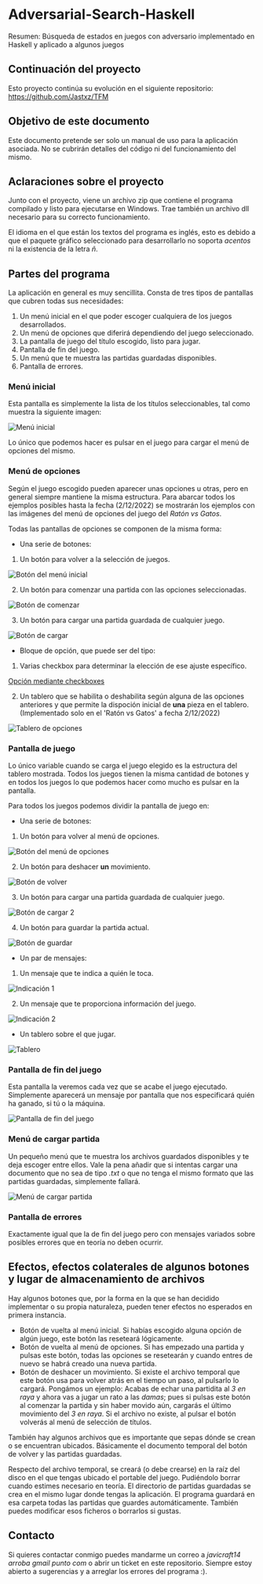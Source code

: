 # Adversarial-Search-Haskell
Resumen: Búsqueda de estados en juegos con adversario implementado en Haskell y aplicado a algunos juegos

## Continuación del proyecto
Esto proyecto continúa su evolución en el siguiente repositorio: https://github.com/Jastxz/TFM

## Objetivo de este documento
Este documento pretende ser solo un manual de uso para la aplicación asociada. No se cubrirán detalles del código ni del funcionamiento del mismo.

## Aclaraciones sobre el proyecto
Junto con el proyecto, viene un archivo zip que contiene el programa compilado y listo para ejecutarse en Windows. Trae también un archivo dll necesario para su correcto funcionamiento.

El idioma en el que están los textos del programa es inglés, esto es debido a que el paquete gráfico seleccionado para desarrollarlo no soporta *acentos* ni la existencia de la letra *ñ*.

## Partes del programa
La aplicación en general es muy sencillita. Consta de tres tipos de pantallas que cubren todas sus necesidades:

1. Un menú inicial en el que poder escoger cualquiera de los juegos desarrollados.
2. Un menú de opciones que diferirá dependiendo del juego seleccionado.
3. La pantalla de juego del título escogido, listo para jugar.
4. Pantalla de fin del juego.
5. Un menú que te muestra las partidas guardadas disponibles.
6. Pantalla de errores.

### Menú inicial
Esta pantalla es simplemente la lista de los títulos seleccionables, tal como muestra la siguiente imagen:

![Menú inicial](https://i.imgur.com/R6kQ7Ja.png "Menú inicial")

Lo único que podemos hacer es pulsar en el juego para cargar el menú de opciones del mismo.

### Menú de opciones
Según el juego escogido pueden aparecer unas opciones u otras, pero en general siempre mantiene la misma estructura. Para abarcar todos los ejemplos posibles hasta la fecha (2/12/2022) se mostrarán los ejemplos con las imágenes del menú de opciones del juego del *Ratón vs Gatos*.

Todas las pantallas de opciones se componen de la misma forma:

- Una serie de botones:
1. Un botón para volver a la selección de juegos.

![Botón del menú inicial](https://i.imgur.com/P7Ut4IB.png "Botón para volver al menú inicial")

2. Un botón para comenzar una partida con las opciones seleccionadas.

![Botón de comenzar](https://i.imgur.com/ghWnEP5.png "Botón para comenzar la partida")

3. Un botón para cargar una partida guardada de cualquier juego.

![Botón de cargar](https://i.imgur.com/0mn3GA1.png "Botón para cargar una partida")

- Bloque de opción, que puede ser del tipo:
1. Varias checkbox para determinar la elección de ese ajuste específico.

[Opción mediante checkboxes](https://i.imgur.com/936g3As.png "Opción mediante checkboxes")

2. Un tablero que se habilita o deshabilita según alguna de las opciones anteriores y que permite la dispoción inicial de **una** pieza en el tablero. (Implementado solo en el 'Ratón vs Gatos' a fecha 2/12/2022)

![Tablero de opciones](https://i.imgur.com/jE11M73.png "Tablero de las opciones")

### Pantalla de juego
Lo único variable cuando se carga el juego elegido es la estructura del tablero mostrada. Todos los juegos tienen la misma cantidad de botones y en todos los juegos lo que podemos hacer como mucho es pulsar en la pantalla.

Para todos los juegos podemos dividir la pantalla de juego en:

- Una serie de botones:
1. Un botón para volver al menú de opciones.

![Botón del menú de opciones](https://i.imgur.com/SCAXYDR.png "Botón para volver al menú de opciones")

2. Un botón para deshacer **un** movimiento.

![Botón de volver](https://i.imgur.com/9yMP0dO.png "Botón para deshacer un solo movimiento")

3. Un botón para cargar una partida guardada de cualquier juego.

![Botón de cargar 2](https://i.imgur.com/mjuisdy.png "Botón para cargar una partida")

4. Un botón para guardar la partida actual.

![Botón de guardar](https://i.imgur.com/MiSuxdB.png "Botón para guardar una partida")

- Un par de mensajes:
1. Un mensaje que te indica a quién le toca.

![Indicación 1](https://i.imgur.com/DA8jvRm.png "Mensaje de indicación de turno")

2. Un mensaje que te proporciona información del juego.

![Indicación 2](https://i.imgur.com/p23yQTE.png "Mensaje con información de la partida")

- Un tablero sobre el que jugar.

![Tablero](https://i.imgur.com/UDZdZBT.png "Tablero")

### Pantalla de fin del juego
Esta pantalla la veremos cada vez que se acabe el juego ejecutado. Simplemente aparecerá un mensaje por pantalla que nos especificará quién ha ganado, si tú o la máquina.

![Pantalla de fin del juego](https://i.imgur.com/w7DDtO4.png "Pantalla de fin del juego")

### Menú de cargar partida
Un pequeño menú que te muestra los archivos guardados disponibles y te deja escoger entre ellos. Vale la pena añadir que si intentas cargar una documento que no sea de tipo *.txt* o que no tenga el mismo formato que las partidas guardadas, simplemente fallará.

![Menú de cargar partida](https://i.imgur.com/TuAzwtB.png "Menú de cargar partida")

### Pantalla de errores
Exactamente igual que la de fin del juego pero con mensajes variados sobre posibles errores que en teoría no deben ocurrir.

## Efectos, efectos colaterales de algunos botones y lugar de almacenamiento de archivos
Hay algunos botones que, por la forma en la que se han decidido implementar o su propia naturaleza, pueden tener efectos no esperados en primera instancia.

- Botón de vuelta al menú inicial. Si habías escogido alguna opción de algún juego, este botón las reseteará lógicamente.
- Botón de vuelta al menú de opciones. Si has empezado una partida y pulsas este botón, todas las opciones se resetearán y cuando entres de nuevo se habrá creado una nueva partida.
- Botón de deshacer un movimiento. Si existe el archivo temporal que este botón usa para volver atrás en el tiempo un paso, al pulsarlo lo cargará. Pongámos un ejemplo: Acabas de echar una partidita al *3 en raya* y ahora vas a jugar un rato a las *damas*; pues si pulsas este botón al comenzar la partida y sin haber movido aún, cargarás el último movimiento del *3 en raya*. Si el archivo no existe, al pulsar el botón volverás al menú de selección de títulos.

También hay algunos archivos que es importante que sepas dónde se crean o se encuentran ubicados. Básicamente el documento temporal del botón de volver y las partidas guardadas.

Respecto del archivo temporal, se creará (o debe crearse) en la raíz del disco en el que tengas ubicado el portable del juego. Pudiéndolo borrar cuando estimes necesario en teoría.
El directorio de partidas guardadas se crea en el mismo lugar donde tengas la aplicación. El programa guardará en esa carpeta todas las partidas que guardes automáticamente. También puedes modificar esos ficheros o borrarlos si gustas.

## Contacto
Si quieres contactar conmigo puedes mandarme un correo a *javicraft14 arroba gmail punto com* o abrir un ticket en este repositorio. Siempre estoy abierto a sugerencias y a arreglar los errores del programa :).